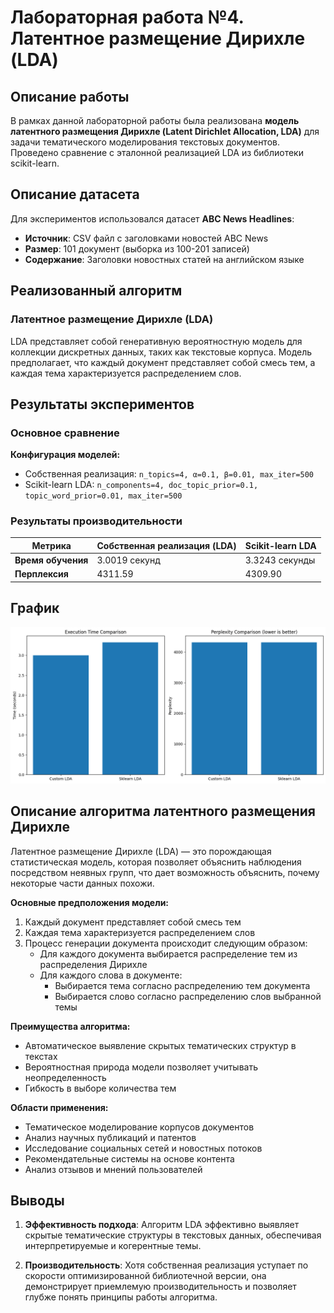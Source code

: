 # Лабораторная работа №4. Латентное размещение Дирихле (LDA)

## Описание работы

В рамках данной лабораторной работы была реализована **модель латентного размещения Дирихле (Latent Dirichlet Allocation, LDA)** для задачи тематического моделирования текстовых документов. Проведено сравнение с эталонной реализацией LDA из библиотеки scikit-learn.

## Описание датасета

Для экспериментов использовался датасет **ABC News Headlines**:
- **Источник**: CSV файл с заголовками новостей ABC News
- **Размер**: 101 документ (выборка из 100-201 записей)
- **Содержание**: Заголовки новостных статей на английском языке

## Реализованный алгоритм

### Латентное размещение Дирихле (LDA)

LDA представляет собой генеративную вероятностную модель для коллекции дискретных данных, таких как текстовые корпуса. Модель предполагает, что каждый документ представляет собой смесь тем, а каждая тема характеризуется распределением слов.

## Результаты экспериментов

### Основное сравнение

**Конфигурация моделей:**
- Собственная реализация: `n_topics=4, α=0.1, β=0.01, max_iter=500`
- Scikit-learn LDA: `n_components=4, doc_topic_prior=0.1, topic_word_prior=0.01, max_iter=500`

### Результаты производительности

| Метрика | Собственная реализация (LDA) | Scikit-learn LDA |
|---------|------------------------------|------------------|
| **Время обучения** | 3.0019 секунд | 3.3243 секунды |
| **Перплексия** | 4311.59 | 4309.90  |

## График

<img src="./static/plot.png">

## Описание алгоритма латентного размещения Дирихле

Латентное размещение Дирихле (LDA) — это порождающая статистическая модель, которая позволяет объяснить наблюдения посредством неявных групп, что дает возможность объяснить, почему некоторые части данных похожи.

**Основные предположения модели:**
1. Каждый документ представляет собой смесь тем
2. Каждая тема характеризуется распределением слов
3. Процесс генерации документа происходит следующим образом:
   - Для каждого документа выбирается распределение тем из распределения Дирихле
   - Для каждого слова в документе:
     - Выбирается тема согласно распределению тем документа
     - Выбирается слово согласно распределению слов выбранной темы

**Преимущества алгоритма:**
- Автоматическое выявление скрытых тематических структур в текстах
- Вероятностная природа модели позволяет учитывать неопределенность
- Гибкость в выборе количества тем

**Области применения:**
- Тематическое моделирование корпусов документов
- Анализ научных публикаций и патентов
- Исследование социальных сетей и новостных потоков
- Рекомендательные системы на основе контента
- Анализ отзывов и мнений пользователей

## Выводы

1. **Эффективность подхода**: Алгоритм LDA эффективно выявляет скрытые тематические структуры в текстовых данных, обеспечивая интерпретируемые и когерентные темы.

2. **Производительность**: Хотя собственная реализация уступает по скорости оптимизированной библиотечной версии, она демонстрирует приемлемую производительность и позволяет глубже понять принципы работы алгоритма.